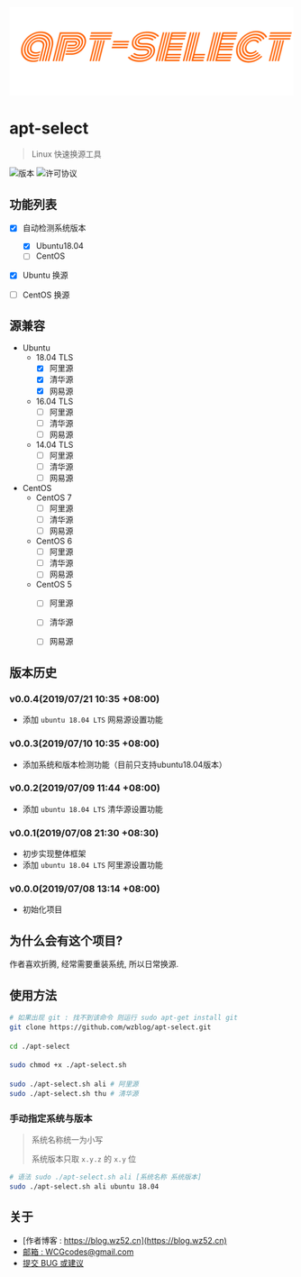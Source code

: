 
![logo][1]

# apt-select

>  Linux 快速换源工具

![版本][2] ![许可协议][3]



## 功能列表

- [x] 自动检测系统版本
  - [x] Ubuntu18.04
  - [ ] CentOS
- [x] Ubuntu 换源
- [ ] CentOS 换源




## 源兼容

- Ubuntu
  - 18.04 TLS
    - [x] 阿里源
    - [x] 清华源
    - [x] 网易源
  - 16.04 TLS
    - [ ] 阿里源
    - [ ] 清华源
    - [ ] 网易源
  - 14.04 TLS
    - [ ] 阿里源
    - [ ] 清华源
    - [ ] 网易源
- CentOS
  - CentOS 7
    - [ ] 阿里源
    - [ ] 清华源
    - [ ] 网易源
  - CentOS 6
    - [ ] 阿里源
    - [ ] 清华源
    - [ ] 网易源
  - CentOS 5
    - [ ] 阿里源
    - [ ] 清华源
    - [ ] 网易源



## 版本历史

### v0.0.4(2019/07/21 10:35 +08:00)

-   添加 `ubuntu 18.04 LTS` 网易源设置功能

### v0.0.3(2019/07/10 10:35 +08:00)

- 添加系统和版本检测功能（目前只支持ubuntu18.04版本）

### v0.0.2(2019/07/09 11:44 +08:00)

- 添加 `ubuntu 18.04 LTS` 清华源设置功能

### v0.0.1(2019/07/08 21:30 +08:30)

- 初步实现整体框架
- 添加 `ubuntu 18.04 LTS` 阿里源设置功能

### v0.0.0(2019/07/08 13:14 +08:00)

 - 初始化项目



## 为什么会有这个项目?

作者喜欢折腾, 经常需要重装系统, 所以日常换源.



## 使用方法

```sh
# 如果出现 git : 找不到该命令 则运行 sudo apt-get install git
git clone https://github.com/wzblog/apt-select.git

cd ./apt-select

sudo chmod +x ./apt-select.sh

sudo ./apt-select.sh ali # 阿里源
sudo ./apt-select.sh thu # 清华源
```

### 手动指定系统与版本

> 系统名称统一为小写
>
> 系统版本只取 `x.y.z` 的 `x.y` 位

```sh
# 语法 sudo ./apt-select.sh ali [系统名称 系统版本]
sudo ./apt-select.sh ali ubuntu 18.04
```



## 关于

 - [作者博客 : https://blog.wz52.cn](https://blog.wz52.cn)
 - [邮箱 : WCGcodes@gmail.com](mailto:wcgcodes@gmail.com)
 - [提交 BUG 或建议](https://github.com/wzblog/apt-select/issues)

[1]: ./apt-select.png
[2]: https://img.shields.io/badge/apt--select-v0.0.3-blue.svg
[3]: https://img.shields.io/badge/license-MIT-blue.svg

